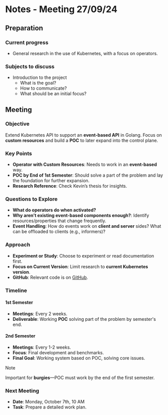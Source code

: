 # Notes - Meeting 27/09/24

## Preparation

### Current progress

- General research in the use of Kubernetes, with a focus on operators.

### Subjects to discuss

- Introduction to the project
  - What is the goal?
  - How to communicate?
  - What should be an initial focus?

## Meeting

### Objective

Extend Kubernetes API to support an **event-based API** in Golang. Focus on **custom resources** and build a **POC** to later expand into the control plane.

### Key Points

- **Operator with Custom Resources**: Needs to work in an **event-based** way.
- **POC by End of 1st Semester**: Should solve a part of the problem and lay the foundation for further expansion.
- **Research Reference**: Check Kevin’s thesis for insights.

### Questions to Explore

- **What do operators do when activated?**
- **Why aren’t existing event-based components enough?**: Identify resources/properties that change frequently.
- **Event Handling**: How do events work on **client and server** sides? What can be offloaded to clients (e.g., informers)?

### Approach

- **Experiment or Study**: Choose to experiment or read documentation first.
- **Focus on Current Version**: Limit research to **current Kubernetes version**.
- **GitHub**: Relevant code is on [GitHub](https://github.com/idlab-discover/wasm-operator).

### Timeline

#### 1st Semester

- **Meetings**: Every 2 weeks.
- **Deliverable**: Working **POC** solving part of the problem by semester's end.

#### 2nd Semester

- **Meetings**: Every 1-2 weeks.
- **Focus**: Final development and benchmarks.
- **Final Goal**: Working system based on POC, solving core issues.

>[!NOTE]
> Important for **burgies**—POC must work by the end of the first semester.

### Next Meeting

- **Date**: Monday, October 7th, 10 AM
- **Task**: Prepare a detailed work plan.
